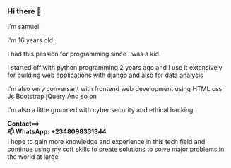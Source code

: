 ### Hi there 👋

<!--
**kalusam1/kalusam1** is a ✨ _special_ ✨ repository because its `README.md` (this file) appears on your GitHub profile.

Here are some ideas to get you started:

- 🔭 I’m currently working on ...
- 🌱 I’m currently learning ...
- 👯 I’m looking to collaborate on ...
- 🤔 I’m looking for help with ...
- 💬 Ask me about ...
- 📫 How to reach me: ...
- 😄 Pronouns: ...
- ⚡ Fun fact: ...
-->
I'm samuel

I'm 16  years  old.

I had this passion for programming since I was a kid.

I started off with python programming 2 years ago  and I use it extensively  for building web applications with django   and  also for data analysis

I'm also very  conversant  with  frontend web development using 
HTML
css
Js
Bootstrap
jQuery
And so on

I'm also a little groomed with cyber security and ethical hacking

<B>
Contact==><br>
📫 WhatsApp: +2348098331344
</B><br>
I hope  to  gain more knowledge and experience in this  tech  field and continue using my soft skills to create solutions to solve major problems in the world at large 
